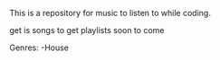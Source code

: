This is a repository for music to listen to while coding.

get is songs to get
playlists soon to come

Genres:
	-House
